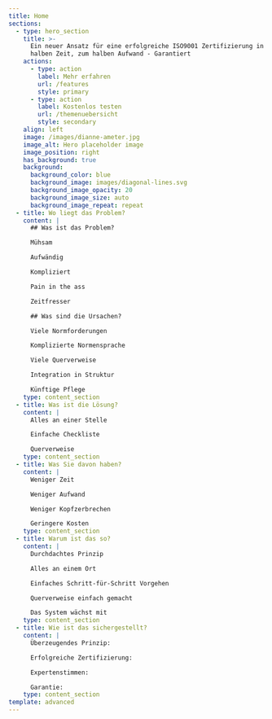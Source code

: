 ```yaml
---
title: Home
sections:
  - type: hero_section
    title: >-
      Ein neuer Ansatz für eine erfolgreiche ISO9001 Zertifizierung in der
      halben Zeit, zum halben Aufwand - Garantiert
    actions:
      - type: action
        label: Mehr erfahren
        url: /features
        style: primary
      - type: action
        label: Kostenlos testen
        url: /themenuebersicht
        style: secondary
    align: left
    image: /images/dianne-ameter.jpg
    image_alt: Hero placeholder image
    image_position: right
    has_background: true
    background:
      background_color: blue
      background_image: images/diagonal-lines.svg
      background_image_opacity: 20
      background_image_size: auto
      background_image_repeat: repeat
  - title: Wo liegt das Problem?
    content: |
      ## Was ist das Problem?

      Mühsam

      Aufwändig

      Kompliziert

      Pain in the ass

      Zeitfresser

      ## Was sind die Ursachen?

      Viele Normforderungen

      Komplizierte Normensprache

      Viele Querverweise

      Integration in Struktur

      Künftige Pflege
    type: content_section
  - title: Was ist die Lösung?
    content: |
      Alles an einer Stelle

      Einfache Checkliste

      Querverweise
    type: content_section
  - title: Was Sie davon haben?
    content: |
      Weniger Zeit

      Weniger Aufwand

      Weniger Kopfzerbrechen

      Geringere Kosten
    type: content_section
  - title: Warum ist das so?
    content: |
      Durchdachtes Prinzip

      Alles an einem Ort

      Einfaches Schritt-für-Schritt Vorgehen

      Querverweise einfach gemacht

      Das System wächst mit
    type: content_section
  - title: Wie ist das sichergestellt?
    content: |
      Überzeugendes Prinzip:

      Erfolgreiche Zertifizierung: 

      Expertenstimmen: 

      Garantie:
    type: content_section
template: advanced
---
```

